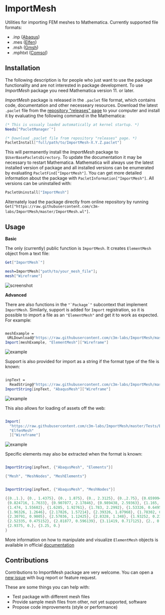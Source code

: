 # ImportMesh
Utilities for importing FEM meshes to Mathematica. Currently supported file formats:

 - .inp ([Abaqus](https://www.3ds.com/products-services/simulia/products/abaqus/))
 - .mes ([Elfen](http://www.rockfieldglobal.com/))
 - .msh ([Gmsh](http://gmsh.info/))
 - .mphtxt ([Comsol](https://www.comsol.com/))

## Installation

The following description is for people who just want to use the package functionality and 
are not interested in package development. 
To use _ImportMesh_ package you need Mathematica version 11. or later.

_ImportMesh_ package is released in the `.paclet` file format, which contains code, 
documentation and other necesseary resources. 
Download the latest `.paclet` file from the [repository "releases" page](https://github.com/c3m-labs/ImportMesh/releases) 
to your computer and install it by evaluating the following command in the Mathematica:

```mathematica
(* This is ussualy loaded automatically at kernel startup. *)
Needs["PacletManager`"] 

(* Download .paclet file from repository "releases" page. *)
PacletInstall["full/path/to/ImportMesh-X.Y.Z.paclet"] 
```

This will permanently install the _ImportMesh_ package to `$UserBasePacletsDirectory`. 
To update the documentation it may be necessary to restart Mathematica. 
Mathematica will always use the latest installed version of package and all installed versions 
can be enumerated by evaluating `PacletFind["ImportMesh"]`.
You can get more detailed information about the package with `PacletInformation["ImportMesh"]`.
All versions can be uninstalled with:

```mathematica
PacletUninstall["ImportMesh"]
```

Alternately load the package directly from online repository by running `Get["https://raw.githubusercontent.com/c3m-labs/ImportMesh/master/ImportMesh.wl"]`.

## Usage

**Basic**

The only (currently) public function is  `ImportMesh`. It creates `ElementMesh` object from a text file:

```mathematica
Get["ImportMesh`"]

mesh=ImportMesh["path/to/your_mesh_file"];
mesh["Wireframe"]
```

![screenshot](https://imgur.com/aq92uqA.gif "Geometry source: https://grabcad.com/library/goose-2")

**Advanced**

There are also functions in the ``"`Package`"`` subcontext that implement `ImportMesh`. 
Similarly, support is added for `Import` registration, so it is possible to import a file as an `"ElementMesh"` and get it to work as expected. 
For example:

```mathematica

meshExample =
 URLDownload@"https://raw.githubusercontent.com/c3m-labs/ImportMesh/master/Tests/Gmsh/box_H1.msh";
Import[meshExample, "ElementMesh"]["Wireframe"]
```

![example](https://i.stack.imgur.com/IAazP.png "Import base")

Support is also provided for import as a string if the format type of the file is known:

```mathematica

inpText =
  ReadString@"https://raw.githubusercontent.com/c3m-labs/ImportMesh/master/Tests/Abaqus/nle1xf4f.inp";
ImportString[inpText, "AbaqusMesh"]["Wireframe"]
```

![example](https://i.stack.imgur.com/4cBAV.png "Import string")

This also allows for loading of assets off the web:

```mathematica

Import[
  "https://raw.githubusercontent.com/c3m-labs/ImportMesh/master/Tests/Elfen/disc_Q1.mes",
  "ElfenMesh"
  ]["Wireframe"]
```

![example](https://i.stack.imgur.com/EqN8o.png "Import web")

Specific elements may also be extracted when the format is known:

```mathematica

ImportString[inpText, {"AbaqusMesh", "Elements"}]

{"Mesh", "MeshNodes", "MeshElements"}
```

```mathematica

ImportString[inpText, {"AbaqusMesh", "MeshNodes"}]

{{0.,1.}, {0., 1.4375}, {0., 1.875}, {0., 2.3125}, {0.,2.75}, {0.659994, 0.932966}, {0.742355, 1.34813},
 {0.824716, 1.7633}, {0.907077, 2.17846}, {0.989438, 2.59363}, {1.165,  0.81283}, {1.3195, 1.18442},
 {1.474, 1.55602}, {1.6285, 1.92761}, {1.783, 2.2992}, {1.53326, 0.649529}, {1.74826, 0.957066},
 {1.96326, 1.2646}, {2.17826, 1.57214}, {2.39326, 1.87968}, {1.78302, 0.453}, {2.04547, 0.67675},
 {2.30791, 0.9005}, {2.57036, 1.12425}, {2.8328, 1.348}, {1.93252, 0.233178}, {2.22794, 0.354165}, 
 {2.52335, 0.475152}, {2.81877, 0.596139}, {3.11419, 0.717125}, {2., 0.}, {2.3125, 0.}, {2.625, 0.},
 {2.9375, 0.}, {3.25, 0.}
}

  ```

More information on how to manipulate and visualize `ElementMesh` objects is available in official [documentation](https://reference.wolfram.com/language/FEMDocumentation/tutorial/ElementMeshVisualization.html)

## Contributions

Contributions to ImportMesh package are very welcome. You can open a [new issue](https://github.com/c3m-labs/ImportMesh/issues/new) with bug report or feature request.

These are some things you can help with:

 - Test package with different mesh files
 - Provide sample mesh files from other, not yet supported, software
 - Propose code improvements (style or performance)
